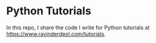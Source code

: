 # Python Tutorials
In this repo, I share the code I write for Python tutorials at https://www.ravinderdeol.com/tutorials.
